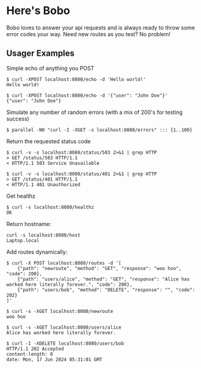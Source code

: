 # Here's Bobo
Bobo loves to answer your api requests and is always ready to throw some error codes your way. Need new routes as you test? No problem!

## Usager Examples
Simple echo of anything you POST
```
$ curl -XPOST localhost:8080/echo -d 'Hello world!'
Hello world!

$ curl -XPOST localhost:8080/echo -d '{"user": "John Doe"}'
{"user": "John Doe"}
```

Simulate any number of random errors (with a mix of 200's for testing success)
```
$ parallel -N0 "curl -I -XGET -s localhost:8080/errors" ::: {1..100}
```

Return the requested status code
```
$ curl -v -s localhost:8080/status/503 2>&1 | grep HTTP
> GET /status/503 HTTP/1.1
< HTTP/1.1 503 Service Unavailable

$ curl -v -s localhost:8080/status/401 2>&1 | grep HTTP
> GET /status/401 HTTP/1.1
< HTTP/1.1 401 Unauthorized
```

Get healthz
```
$ curl -s localhost:8080/healthz
OK
```

Return hostname:
```
curl -s localhost:8080/host
Laptop.local
```

Add routes dynamically:
```
$ curl -X POST localhost:8080/routes -d '[
    {"path": "newroute", "method": "GET", "response": "woo hoo", "code": 200},
    {"path": "users/alice", "method": "GET", "response": "Alice has worked here literally forever.", "code": 200},
    {"path": "users/bob", "method": "DELETE", "response": "", "code": 202}
]'

$ curl -s -XGET localhost:8080/newroute
woo hoo

$ curl -s -XGET localhost:8080/users/alice
Alice has worked here literally forever.

$ curl -I -XDELETE localhost:8080/users/bob
HTTP/1.1 202 Accepted
content-length: 0
date: Mon, 17 Jun 2024 05:31:01 GMT
```

